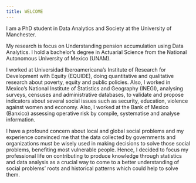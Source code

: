 ```yaml
---
title: WELCOME
---
```


I am a PhD student in Data Analytics and Society at the University of Manchester. 

My research is focus on Understanding pension accumulation using Data Analytics. I hold a bachelor’s degree in Actuarial Science from the National Autonomous University of Mexico (UNAM). 

I worked at Universidad Iberoamericana’s Institute of Research for Development with Equity (EQUIDE), doing quantitative and qualitative research about poverty, equity and public policies. Also, I worked in Mexico’s National Institute of Statistics and Geography (INEGI), analysing surveys, censuses and administrative databases, to validate and propose indicators about several social issues such as security, education, violence against women and economy. Also, I worked at the Bank of Mexico (Banxico) assessing operative risk by compile, systematise and analyse information. 

I have a profound concern about local and global social problems and my experience convinced me that the data collected by governments and organizations must be wisely used in making decisions to solve those social problems, benefiting most vulnerable people. Hence, I decided to focus my professional life on contributing to produce knowledge through statistics and data analysis as a crucial way to come to a better understanding of social problems’ roots and historical patterns which could help to solve them.
